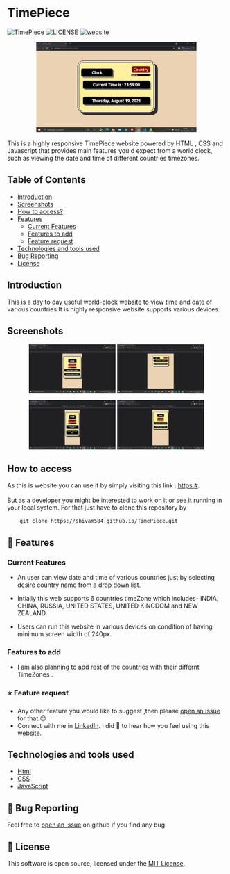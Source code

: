 # TimePiece
[![TimePiece](https://img.shields.io/badge/TimePiece-v1.0.0-pink?labelColor=black&style=flat&link=https://shivam584.github.io/TimePiece/index.html)](https://shivam584.github.io/TimePiece/index.html) 
[![LICENSE](https://img.shields.io/badge/LICENSE-MIT-green?style=flat&link=#)](https:#)
[![website](https://img.shields.io/badge/website-up-red?style=flat&link=https://shivam584.github.io/TimePiece/index.html)](https://shivam584.github.io/TimePiece/index.html)
<p align="center">
  <img width="370" src="MediaFiles/Screenshot (344).png">
</p>

This is a highly responsive TimePiece website powered by HTML , CSS and Javascript that provides main features you'd expect from a world clock, such as viewing the date and time of different countries timezones.

## Table of Contents
* [Introduction](https://github.com/shivam584/TimePiecet#introduction)
* [Screenshots](https://github.com/shivam584/TimePiecet#screenshots)
* [How to access?](https://github.com/shivam584/TimePiecet#How-to-access)
* [Features](https://github.com/shivam584/TimePiece#-features)
  * [Current Features](https://github.com/shivam584/TimePiece#current-features)
  * [Features to add](https://github.com/shivam584/TimePiece#features-to-add)
  * [Feature request](https://github.com/shivam584/TimePiece#-feature-request)
* [Technologies and tools used](https://github.com/shivam584/TimePiece#technologies-and-tools-used)
* [Bug Reporting](https://github.com/shivam584/TimePiece#-bug-reporting)
* [License](https://github.com/shivam584/TimePiece#-license)


## Introduction
This is a day to day useful world-clock website to view time and date of various countries.It is highly responsive website supports various devices. 

## Screenshots
<p float="left" align="center">
  <img src="MediaFiles/Screenshot (345).png" width="200" />
  <img src="MediaFiles/Screenshot (346).png" width="200" /> 
</p>
<p float="left" align="center">
  <img src="MediaFiles/Screenshot (347).png" width="200" />
  <img src="MediaFiles/Screenshot (348).png" width="200" /> 
</p>

## How to access
As this is website you can use it by simply visiting this link<b> : </b>[https:#](https://shivam584.github.io/TimePiece/index.html).<br><br>
 But as a developer you might be interested to work on it or see it running in your local system. For that just have to clone this repository by

        git clone https://shivam584.github.io/TimePiece.git

## 🚀 Features
### Current Features
* An user can view date and time of various countries just by selecting desire country name from a drop down list. 

* Intially this web supports 6 countries timeZone which includes-
INDIA, CHINA, RUSSIA, UNITED STATES, UNITED KINGDOM and NEW ZEALAND.

* Users can run this website in various devices on condition of having minimum screen width of 240px.

### Features to add
* I am also planning to add rest of the countries with their differnt TimeZones .
### ⭐ Feature request
* Any other feature you would like to suggest ,then please [open an issue](https://github.com/shivam584/TimePiece/issues) for that.😊
* Connect with me in [LinkedIn](https://www.linkedin.com/in/shivam-kumar-agrawal-6320121bb/). I did 💖 to hear how you feel using this website.
## Technologies and tools used
* [Html](https://www.w3schools.com/html/)
* [CSS](https://www.w3schools.com/Css/)
* [JavaScript](https://www.w3schools.com/js/DEFAULT.asp)



## 🐛 Bug Reporting
Feel free to [open an issue](https://github.com/shivam584/TimePiece/issues) on github if you find any bug.
## 📜 License
This software is open source, licensed under the [MIT License](/LICENSE).

